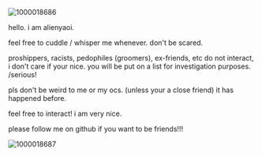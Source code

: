 ![1000018686](https://github.com/user-attachments/assets/a04b2a38-36d2-474f-966d-08aac87e0df5)

hello. i am alienyaoi. 

feel free to cuddle / whisper me whenever. don't be scared.

proshippers, racists, pedophiles (groomers), ex-friends, etc do not interact, i don't care if your nice. you will be put on a list for investigation purposes. /serious!

pls don't be weird to me or my ocs. (unless your a close friend) it has happened before. 

feel free to interact! i am very nice. 

please follow me on github if you want to be friends!!! 

![1000018687](https://github.com/user-attachments/assets/c23d7963-6e28-4aff-9e23-41608cd8862d)
